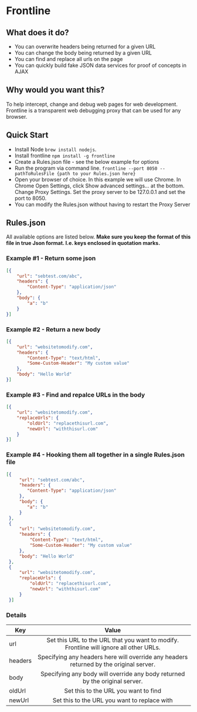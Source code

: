 Frontline
======

## What does it do?
+ You can overwrite headers being returned for a given URL
+ You can change the body being returned by a given URL
+ You can find and replace all urls on the page
+ You can quickly build fake JSON data services for proof of concepts in AJAX

## Why would you want this?
To help intercept, change and debug web pages for web development.
Frontline is a transparent web debugging proxy that can be used for any browser.

## Quick Start
* Install Node `brew install nodejs`.
* Install frontline `npm install -g frontline`
* Create a Rules.json file - see the below example for options
* Run the program via command line. `frontline --port 8050 --pathToRulesFile {path to your Rules.json here}`
* Open your browser of choice. In this example we will use Chrome.
In Chrome Open Settings, click Show advanced settings... at the bottom. Change Proxy Settings.
Set the proxy server to be 127.0.0.1 and set the port to 8050.
* You can modify the Rules.json without having to restart the Proxy Server

## Rules.json
All available options are listed below.
**Make sure you keep the format of this file in true Json format. I.e. keys enclosed in quotation marks.**

### Example #1 - Return some json
```json
[{
    "url": "sebtest.com/abc",
    "headers": {
    	"Content-Type": "application/json"
    },
    "body": {
    	"a": "b"
    }
}]
```

### Example #2 - Return a new body
```json
[{
    "url": "websitetomodify.com",
    "headers": {
        "Content-Type": "text/html",
        "Some-Custom-Header": "My custom value"
    },
    "body": "Hello World"
}]
```

### Example #3 - Find and repalce URLs in the body
```json
[{
    "url": "websitetomodify.com",
    "replaceUrls": {
        "oldUrl": "replacethisurl.com",
        "newUrl": "withthisurl.com"
    }
}]
```

### Example #4 - Hooking them all together in a single Rules.json file
```json
[{
     "url": "sebtest.com/abc",
     "headers": {
     	"Content-Type": "application/json"
     },
     "body": {
     	"a": "b"
     }
 },
 {
     "url": "websitetomodify.com",
     "headers": {
         "Content-Type": "text/html",
         "Some-Custom-Header": "My custom value"
     },
     "body": "Hello World"
 },
 {
     "url": "websitetomodify.com",
     "replaceUrls": {
         "oldUrl": "replacethisurl.com",
         "newUrl": "withthisurl.com"
     }
 }]
```

### Details
| Key               | Value                                                                                  |
| ------------------|:--------------------------------------------------------------------------------------:|
| url               | Set this URL to the URL that you want to modify. Frontline will ignore all other URLs.    |
| headers           | Specifying any headers here will override any headers returned by the original server. |
| body              | Specifying any body will override any body returned by the original server.            |
| oldUrl            | Set this to the URL you want to find                                                   |
| newUrl            | Set this to the URL you want to replace with                                           |